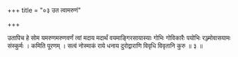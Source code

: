 +++
title = "०३ उत त्वामरुणं"

+++

उतापिच हे सोम यमरुणमरुणवर्णं त्वां मदाय मदार्थं वयमाङ्गिरसायास्याः गोभिः गोविकारैः पयोभिः रञ्ज्मोवासयामः संस्कुर्मः । कमिति पूरणम् । सत्वं नोस्माकं राये धनाय दुरोद्वाराणि विवृधि विवृतानि कुरु ॥ ३ ॥
